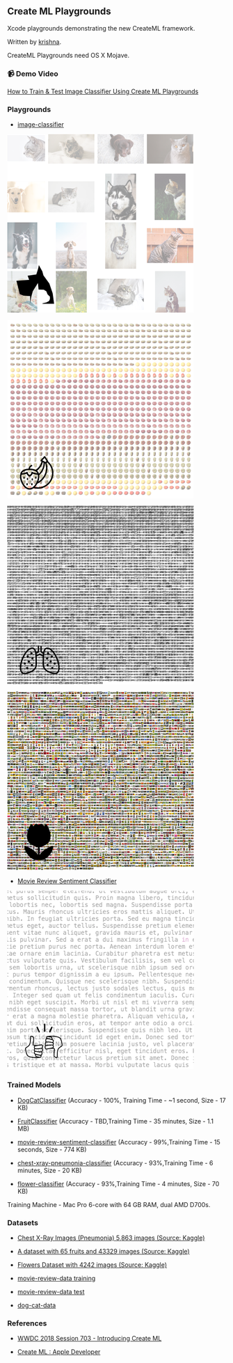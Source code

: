 ## Create ML Playgrounds

Xcode playgrounds demonstrating the new CreateML framework.

Written by [krishna](https://blackwaterparkstudios.com).

CreateML Playgrounds need OS X Mojave.

### 📹 Demo Video
[How to Train & Test Image Classifier Using Create ML Playgrounds](dog-cat-classifier-demo.mp4)

### Playgrounds

- [image-classifier](image-classifier.playground)

![dog-cat-classifier](dog-cat-classifier.png)

![fruit-classifier](fruit-classifier.png)

![chest-xray-pneumonia-classifier](chest-xray-pneumonia-classifier.png)

![flower-classifier](flower-classifier.png)

- [Movie Review Sentiment Classifier](movie-review-sentiment-classifier.playground)

![movie-review-sentiment-classifier](movie-review-sentiment-classifier.png)

### Trained Models

- [DogCatClassifier](models/DogCatClassifier.mlmodel) (Accuracy - 100%, Training Time - ~1 second, Size - 17 KB)
- [FruitClassifier](models/FruitClassifier.mlmodel) (Accuracy - TBD,Training Time - 35 minutes, Size - 1.1 MB)
- [movie-review-sentiment-classifier](models/movie-review-sentiment.mlmodel) (Accuracy - 99%,Training Time - 15 seconds, Size - 774 KB)

- [chest-xray-pneumonia-classifier](models/ChestXrayPneumoniaClassifier.mlmodel) (Accuracy - 93%,Training Time - 6 minutes, Size - 20 KB)

- [flower-classifier](models/FlowerClassifier.mlmodel) (Accuracy - 93%,Training Time - 4 minutes, Size - 70 KB)

Training Machine - Mac Pro 6-core with 64 GB RAM, dual AMD D700s.

### Datasets

- [Chest X-Ray Images (Pneumonia) 5,863 images (Source: Kaggle)][aaef79c3]
- [A dataset with 65 fruits and 43329 images (Source: Kaggle)][dab38c66]
- [Flowers Dataset with 4242 images (Source: Kaggle)][d2561765]
- [movie-review-data training](train-movie-reviews.zip)
- [movie-review-data test](test-movie-reviews.zip)
- [dog-cat-data](dog-cat-data.zip)

  [aaef79c3]: https://www.kaggle.com/paultimothymooney/chest-xray-pneumonia "Chest X-Ray Images (Pneumonia) 5,863 images (Source: Kaggle)"
  [d2561765]: https://www.kaggle.com/alxmamaev/flowers-recognition "Flowers Dataset from Kaggle (4242 images)"

### References

- [WWDC 2018 Session 703 - Introducing Create ML][66033728]
- [Create ML : Apple Developer][d8f80357]

  [d8f80357]: https://developer.apple.com/documentation/create_ml "Create ML : Apple Developer"

  [66033728]: https://developer.apple.com/videos/play/wwdc2018/703/ "WWDC 2018 Session 703 - Introducing Create ML"
  [dab38c66]: https://www.kaggle.com/moltean/fruits "A dataset with 65 fruits and 43329 images (Source: Kaggle)"
